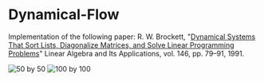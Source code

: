 # Dynamical-Flow

Implementation of the following paper:
R. W. Brockett, "[Dynamical Systems That Sort Lists, Diagonalize Matrices, and Solve Linear Programming Problems](https://hrl.harvard.edu/publications/brockett88dynamical.pdf)" Linear Algebra and Its Applications, vol. 146, pp. 79–91, 1991.

![50 by 50](Results/H_Evolution50.gif)
![100 by 100](Results/H_Evolution100.gif)
